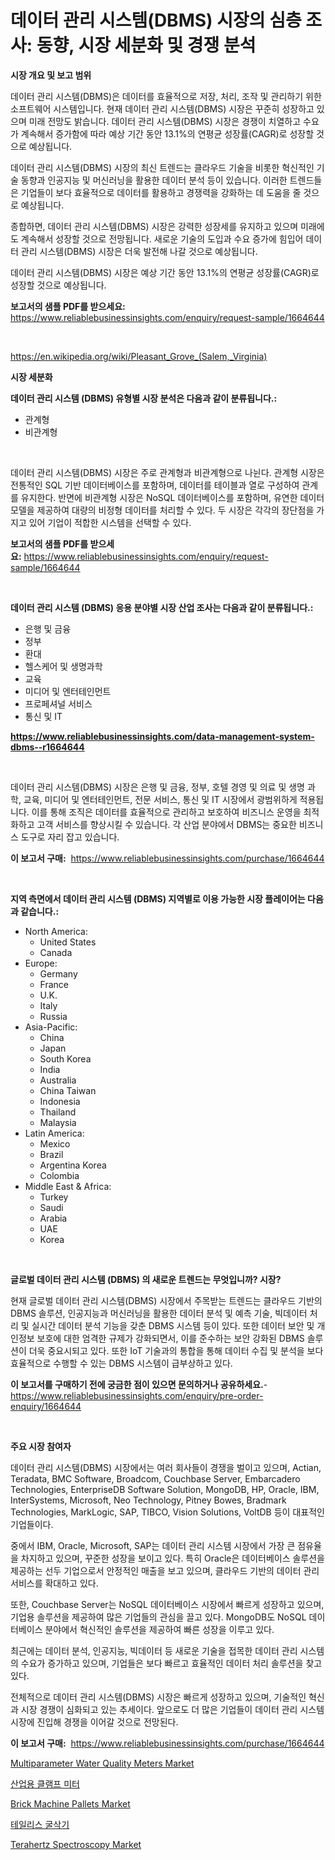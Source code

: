 <p><h1>데이터 관리 시스템(DBMS) 시장의 심층 조사: 동향, 시장 세분화 및 경쟁 분석</h1></p><p><strong>시장 개요 및 보고 범위</strong></p>
<p><p>데이터 관리 시스템(DBMS)은 데이터를 효율적으로 저장, 처리, 조작 및 관리하기 위한 소프트웨어 시스템입니다. 현재 데이터 관리 시스템(DBMS) 시장은 꾸준히 성장하고 있으며 미래 전망도 밝습니다. 데이터 관리 시스템(DBMS) 시장은 경쟁이 치열하고 수요가 계속해서 증가함에 따라 예상 기간 동안 13.1%의 연평균 성장률(CAGR)로 성장할 것으로 예상됩니다.</p><p>데이터 관리 시스템(DBMS) 시장의 최신 트렌드는 클라우드 기술을 비롯한 혁신적인 기술 동향과 인공지능 및 머신러닝을 활용한 데이터 분석 등이 있습니다. 이러한 트렌드들은 기업들이 보다 효율적으로 데이터를 활용하고 경쟁력을 강화하는 데 도움을 줄 것으로 예상됩니다.</p><p>종합하면, 데이터 관리 시스템(DBMS) 시장은 강력한 성장세를 유지하고 있으며 미래에도 계속해서 성장할 것으로 전망됩니다. 새로운 기술의 도입과 수요 증가에 힘입어 데이터 관리 시스템(DBMS) 시장은 더욱 발전해 나갈 것으로 예상됩니다.</p><p>데이터 관리 시스템(DBMS) 시장은 예상 기간 동안 13.1%의 연평균 성장률(CAGR)로 성장할 것으로 예상됩니다.</p></p>
<p><strong>보고서의 샘플 PDF를 받으세요:</strong> <a href="https://www.reliablebusinessinsights.com/enquiry/request-sample/1664644">https://www.reliablebusinessinsights.com/enquiry/request-sample/1664644</a></p>
<p>&nbsp;</p>
<p><a href="https://en.wikipedia.org/wiki/Pleasant_Grove_(Salem,_Virginia)">https://en.wikipedia.org/wiki/Pleasant_Grove_(Salem,_Virginia)</a></p>
<p><strong>시장 세분화</strong></p>
<p><strong>데이터 관리 시스템 (DBMS) 유형별 시장 분석은 다음과 같이 분류됩니다.:</strong></p>
<p><ul><li>관계형</li><li>비관계형</li></ul></p>
<p>&nbsp;</p>
<p><p>데이터 관리 시스템(DBMS) 시장은 주로 관계형과 비관계형으로 나뉜다. 관계형 시장은 전통적인 SQL 기반 데이터베이스를 포함하며, 데이터를 테이블과 열로 구성하여 관계를 유지한다. 반면에 비관계형 시장은 NoSQL 데이터베이스를 포함하며, 유연한 데이터 모델을 제공하여 대량의 비정형 데이터를 처리할 수 있다. 두 시장은 각각의 장단점을 가지고 있어 기업이 적합한 시스템을 선택할 수 있다.</p></p>
<p><strong>보고서의 샘플 PDF를 받으세요:</strong>&nbsp;<a href="https://www.reliablebusinessinsights.com/enquiry/request-sample/1664644">https://www.reliablebusinessinsights.com/enquiry/request-sample/1664644</a></p>
<p>&nbsp;</p>
<p><strong> 데이터 관리 시스템 (DBMS) 응용 분야별 시장 산업 조사는 다음과 같이 분류됩니다.:</strong></p>
<p><ul><li>은행 및 금융</li><li>정부</li><li>환대</li><li>헬스케어 및 생명과학</li><li>교육</li><li>미디어 및 엔터테인먼트</li><li>프로페셔널 서비스</li><li>통신 및 IT</li></ul></p>
<p><strong><a href="https://www.reliablebusinessinsights.com/data-management-system-dbms--r1664644">https://www.reliablebusinessinsights.com/data-management-system-dbms--r1664644</a></strong></p>
<p>&nbsp;</p>
<p><p>데이터 관리 시스템(DBMS) 시장은 은행 및 금융, 정부, 호텔 경영 및 의료 및 생명 과학, 교육, 미디어 및 엔터테인먼트, 전문 서비스, 통신 및 IT 시장에서 광범위하게 적용됩니다. 이를 통해 조직은 데이터를 효율적으로 관리하고 보호하여 비즈니스 운영을 최적화하고 고객 서비스를 향상시킬 수 있습니다. 각 산업 분야에서 DBMS는 중요한 비즈니스 도구로 자리 잡고 있습니다.</p></p>
<p><strong>이 보고서 구매:</strong>&nbsp; <a href="https://www.reliablebusinessinsights.com/purchase/1664644">https://www.reliablebusinessinsights.com/purchase/1664644</a></p>
<p>&nbsp;</p>
<p><strong>지역 측면에서 데이터 관리 시스템 (DBMS) 지역별로 이용 가능한 시장 플레이어는 다음과 같습니다.:</strong></p>
<p><ul>
    <li>
        North America:
        <ul>
            <li>United States</li>
            <li>Canada</li>
        </ul>
    </li>
    <li>
        Europe:
        <ul>
            <li>Germany</li>
            <li>France</li>
            <li>U.K.</li>
            <li>Italy</li>
            <li>Russia</li>
        </ul>
    </li>
    <li>
        Asia-Pacific:
        <ul>
            <li>China</li>
            <li>Japan</li>
            <li>South Korea</li>
            <li>India</li>
            <li>Australia</li>
            <li>China Taiwan</li>
            <li>Indonesia</li>
            <li>Thailand</li>
            <li>Malaysia</li>
        </ul>
    </li>
    <li>
        Latin America:
        <ul>
            <li>Mexico</li>
            <li>Brazil</li>
            <li>Argentina Korea</li>
            <li>Colombia</li>
        </ul>
    </li>
    <li>
        Middle East & Africa:
        <ul>
            <li>Turkey</li>
            <li>Saudi</li>
            <li>Arabia</li>
            <li>UAE</li>
            <li>Korea</li>
        </ul>
    </li>
    </ul></p>
<p>&nbsp;</p>
<p><strong>글로벌 데이터 관리 시스템 (DBMS) 의 새로운 트렌드는 무엇입니까? 시장?</strong></p>
<p><p>현재 글로벌 데이터 관리 시스템(DBMS) 시장에서 주목받는 트렌드는 클라우드 기반의 DBMS 솔루션, 인공지능과 머신러닝을 활용한 데이터 분석 및 예측 기술, 빅데이터 처리 및 실시간 데이터 분석 기능을 갖춘 DBMS 시스템 등이 있다. 또한 데이터 보안 및 개인정보 보호에 대한 엄격한 규제가 강화되면서, 이를 준수하는 보안 강화된 DBMS 솔루션이 더욱 중요시되고 있다. 또한 IoT 기술과의 통합을 통해 데이터 수집 및 분석을 보다 효율적으로 수행할 수 있는 DBMS 시스템이 급부상하고 있다.</p></p>
<p><strong>이 보고서를 구매하기 전에 궁금한 점이 있으면 문의하거나 공유하세요.</strong>- <a href="https://www.reliablebusinessinsights.com/enquiry/pre-order-enquiry/1664644">https://www.reliablebusinessinsights.com/enquiry/pre-order-enquiry/1664644</a></p>
<p>&nbsp;</p>
<p><strong>주요 시장 참여자</strong></p>
<p><p>데이터 관리 시스템(DBMS) 시장에서는 여러 회사들이 경쟁을 벌이고 있으며, Actian, Teradata, BMC Software, Broadcom, Couchbase Server, Embarcadero Technologies, EnterpriseDB Software Solution, MongoDB, HP, Oracle, IBM, InterSystems, Microsoft, Neo Technology, Pitney Bowes, Bradmark Technologies, MarkLogic, SAP, TIBCO, Vision Solutions, VoltDB 등이 대표적인 기업들이다.</p><p>중에서 IBM, Oracle, Microsoft, SAP는 데이터 관리 시스템 시장에서 가장 큰 점유율을 차지하고 있으며, 꾸준한 성장을 보이고 있다. 특히 Oracle은 데이터베이스 솔루션을 제공하는 선두 기업으로서 안정적인 매출을 보고 있으며, 클라우드 기반의 데이터 관리 서비스를 확대하고 있다.</p><p>또한, Couchbase Server는 NoSQL 데이터베이스 시장에서 빠르게 성장하고 있으며, 기업용 솔루션을 제공하여 많은 기업들의 관심을 끌고 있다. MongoDB도 NoSQL 데이터베이스 분야에서 혁신적인 솔루션을 제공하여 빠른 성장을 이루고 있다.</p><p>최근에는 데이터 분석, 인공지능, 빅데이터 등 새로운 기술을 접목한 데이터 관리 시스템의 수요가 증가하고 있으며, 기업들은 보다 빠르고 효율적인 데이터 처리 솔루션을 찾고 있다.</p><p>전체적으로 데이터 관리 시스템(DBMS) 시장은 빠르게 성장하고 있으며, 기술적인 혁신과 시장 경쟁이 심화되고 있는 추세이다. 앞으로도 더 많은 기업들이 데이터 관리 시스템 시장에 진입해 경쟁을 이어갈 것으로 전망된다.</p></p>
<p><strong>이 보고서 구매:</strong>&nbsp;&nbsp;<a href="https://www.reliablebusinessinsights.com/purchase/1664644">https://www.reliablebusinessinsights.com/purchase/1664644</a></p>
<p><p><a href="https://issuu.com/reportprime-2/docs/multiparameter-water-quality-meters-market-size-20">Multiparameter Water Quality Meters Market</a></p><p><a href="https://github.com/mithunmistry2258/Market-Research-Report-List-1/blob/main/8706993144331.md">산업용 클램프 미터</a></p><p><a href="https://github.com/yoshih12/Market-Research-Report-List-3/blob/main/brick-machine-pallets-market.md">Brick Machine Pallets Market</a></p><p><a href="https://github.com/konokaryan/Market-Research-Report-List-1/blob/main/6356399144332.md">테일리스 굴삭기</a></p><p><a href="https://issuu.com/reportprime-2/docs/terahertz-spectroscopy-market-size-2030.pptx">Terahertz Spectroscopy Market</a></p></p>